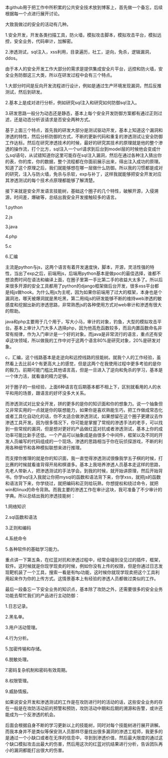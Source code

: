 本github用于把工作中所积累的公共安全技术放到博客上，首先做一个备忘，后续根据每一个点进行展开讨论。

大致我做过的安全的活动有几种。

1.安全开发，开发各类扫描工具，防火墙，模拟攻击脚本，模拟攻击平台，模拟远控，安全业务，代码审计，加解密。

2.渗透测试，sql注入，xss利用，目录遍历，社工，逆向，免杀，逻辑漏洞，ddos。

由于本人的安全开发工作大部分的需求是提供集成安全片平台，远控和防火墙，安全业务防御这三大类，所以在研发过程中会有三个特点。

1.大部分时间是反向开发流程进行设计，例如是通过生产环境发现漏洞，然后反推测试，然后到研发。

2.基本上是成对进行分析，例如研究sql注入和研究如何防御sql注入。

3.研发思路一般分为动态还是静态，基本上每个安全开发防御方案都有通过正则过滤，还是动态分析该请求是否安全两种方式。

基于上面三个特点，首先我的研发大部分是测试驱动开发，基本上知道这个漏洞和渗透的特性，然后分析防御的方式，不断的更新代码和重复的渗透测试让安全防御工作达标。然后在研究渗透技术的时候，最好的研究其技术的原理就是他的整个渗透的操作流，打个比方，sql注入一个url请求到后台到model层的时候他会变成什么sql语句，从试错知道你这里可能存在sql注入漏洞，然后在通过各种注入猜出你的表，你的库，你的数据，整个流程都在你面前展示出来，得出注入成功的原理。知道了这个原理之后，我们就能够想在哪一层做什么防御。所以我的习惯都是成对的研究，注入与防火墙，免杀与杀软，exp与补丁，这样我就能够把安全开发对应其渗透测试的每个技术点原理都能够了解清楚。

接下来就是安全开发语言技能树，基础这个圈子的几个特性，破解开源，入侵溯源，时间差，爆破等，总结出我安全开发接触较多的语言。

1.python

2.js

3.java

4.php

5.c

6.汇编

主流是python与js，这两个语言有着开发速度快，脚本，开源，灵活性强的特性，当出了exp之后，前端用js，后端用python基本是做poc的最佳选择，谁都不想浪费时间在语法和编译上面，在圈子里第一手比第二手的收益大太多了。所以后来很多开源的安全工具都用了python的django框架做后台开发，很多xss平台都是纯js做hook。为什么用js为主呢，因为如果你前端用了过大的框架，本身也是个漏洞池，哪天被爆洞就是黑吃黑，第二用纯js的研发能够不断的维持web渗透的敏感度和挖掘出新的渗透思路，非常熟悉js的各种使用方式对web审计和渗透有很大的帮助。

java和php主要用于几个用于，写大小马，审计的对象，钓鱼，大型的模拟攻击平台。基本上审计入门大多人选择php，因为他高危函数较多，而且内置函数命名非常有规律，作为入门审计是一个好的对象。而java是非常流行的语言，重点还有安卓这块领域，所以做我的工作中对于这两个语言80%是研究对象，20%是研发对象。

c，汇编，这个线路基本是走逆向和远控线路的技能树。就我个人的工作经验，虽然看上去比前4个有更高大上的感觉，但是这两个在我使用过程中更多考验的是你的毅力。前期可能门槛比其他语言高，但是一旦进入了逆向和免杀的学习，基本是一个体力活，就看谁的精力足够。

对于圈子的一些经验，上面6种语言在后期基本都不相上下，区别就看用的人的水平和用的场景，跟语言的好坏没多大关系。

而渗透测试对比安全开发，拼的更多的是你的知识面和你的想象力。说一个抽象但又非常实用的一点就是你的联想能力，如果你是喜欢熟能生巧，把工作做成常态化或者工具化自动化的话，你不太适合做渗透测试，如果想留在这个圈子更建议去作渗透工具开发。因为很多情况下，你可能是掌握了常规的渗透手法的老手，可以找到一些常规的漏洞，但是想对更好的产品做红蓝对抗或者渗透测试，基本上你的成功率可能比新手还低。一个产品可以抽象成是由很多个中间件，框架以及不同的开发人员编写的代码组成的一个现场，渗透的思路相当于你在玩侦探游戏，不断的利用各种细节和各种模拟联想来进行推理。

而支撑你推理的就是你的知识面，我一直觉得渗透测试很像我学五子棋的时候，打比赛的时候就看谁背得开局和棋谱多。基本上我培养渗透人员基本走这样的思路，先老人带新人，把渗透测试的手法学会。到我的时候，就开始讲原理，然后开始背书。你学sql注入我就让你把mysql的函数和语法背下来，你学xss，就把js的函数和语法背下来，你学绕过，就把编码和正则给玩熟，你想提权和绕过命令，就把win和linux的命令背熟。而我主要的渗透工作在审计这块，我可准备了不少审计的字典。所以总结出我的渗透技能树：

1.网络知识

2.sql函数和语法

3.正则和编码

4.系统命令

5.各种软件的基础学习能力。

重点讲一下第五条，在红蓝对抗和渗透过程中，经常会碰到没见过的插件，框架，软件。这时候就是你现学现卖的时候，例如你没有上传的权限，但是你通过日志发现靶机装了一个工具，搜索一看是有ftp功能，这时候你就现学现卖把这个工具利用起来作为你的上传方式。这情景基本上有经验的渗透人员都做过类似的工作。

最后一段备忘一下安全业务的知识点，基本除了攻防之外，还需要很多的安全业务功能去帮忙我们的产品进行主动防御：

1.日志记录。

2.黑名单。

3.用户活动管理。

4.行为分析。

5.加密传输和存储。

6.脱敏处理。

7.密码复杂机制和密码有效周期。

8.权限管理。

9.威胁情报。

如果说安全开发和渗透测试的工作是在攻防进行时的活动的话，这些安全业务的存在一般是在攻防活动前的预警和预防，攻防活动中期和后期的溯源和告警，或许还能成为一个反渗透的机会。

后面会根据自身不断的学习更新以上的技能树，同时对每个技能树进行展开讲解。而我本身并不是类似等保安测人员那样尽量找出很多漏洞的渗透工程师，我更多的是通过一个小缺口或者在无序的信息中，寻到到渗透价值，然后最大限度的通过这个缺口模拟攻击出最大的伤害，然后用这次的红蓝对抗结果进行分析，告诉团队再小的漏洞都能打出很大的伤害。
